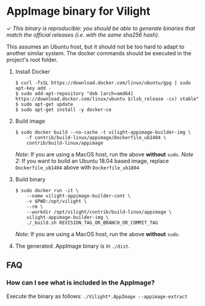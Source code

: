 AppImage binary for Vilight
============================

✓ _This binary is reproducible: you should be able to generate
   binaries that match the official releases (i.e. with the same sha256 hash)._

This assumes an Ubuntu host, but it should not be too hard to adapt to another
similar system. The docker commands should be executed in the project's root
folder.

1. Install Docker

    ```
    $ curl -fsSL https://download.docker.com/linux/ubuntu/gpg | sudo apt-key add -
    $ sudo add-apt-repository "deb [arch=amd64] https://download.docker.com/linux/ubuntu $(lsb_release -cs) stable"
    $ sudo apt-get update
    $ sudo apt-get install -y docker-ce
    ```

2. Build image

    ```
    $ sudo docker build --no-cache -t vilight-appimage-builder-img \
        -f contrib/build-linux/appimage/Dockerfile_ub1404 \
        contrib/build-linux/appimage
    ```

    _Note:_ If you are using a MacOS host, run the above **without** `sudo`.
    _Note 2:_ If you want to build an Ubuntu 18.04 based image, replace `Dockerfile_ub1404` above with `Dockerfile_ub1804`

3. Build binary

    ```
    $ sudo docker run -it \
        --name vilight-appimage-builder-cont \
        -v $PWD:/opt/vilight \
        --rm \
        --workdir /opt/vilight/contrib/build-linux/appimage \
        vilight-appimage-builder-img \
        ./_build.sh REVISION_TAG_OR_BRANCH_OR_COMMIT_TAG
    ```

    _Note:_ If you are using a MacOS host, run the above **without** `sudo`.

4. The generated .AppImage binary is in `./dist`.


## FAQ

### How can I see what is included in the AppImage?
Execute the binary as follows: `./Vilight*.AppImage --appimage-extract`
